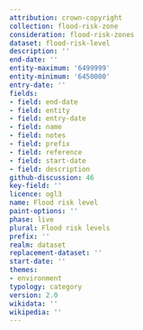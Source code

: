 ```yaml
---
attribution: crown-copyright
collection: flood-risk-zone
consideration: flood-risk-zones
dataset: flood-risk-level
description: ''
end-date: ''
entity-maximum: '6499999'
entity-minimum: '6450000'
entry-date: ''
fields:
- field: end-date
- field: entity
- field: entry-date
- field: name
- field: notes
- field: prefix
- field: reference
- field: start-date
- field: description
github-discussion: 46
key-field: ''
licence: ogl3
name: Flood risk level
paint-options: ''
phase: live
plural: Flood risk levels
prefix: ''
realm: dataset
replacement-dataset: ''
start-date: ''
themes:
- environment
typology: category
version: 2.0
wikidata: ''
wikipedia: ''
---
```

